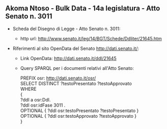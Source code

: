 ## Akoma Ntoso - Bulk Data - 14a legislatura - Atto Senato n. 3011 ##

* Scheda del Disegno di Legge - Atto Senato n. 3011:
	* http url: http://www.senato.it/leg/14/BGT/Schede/Ddliter/21645.htm

* Riferimenti al sito OpenData del Senato http://dati.senato.it/:
	* Link OpenData: http://dati.senato.it/ddl/21645
	* Query SPARQL per i documenti relativi all'Atto Senato:

        PREFIX osr: <http://dati.senato.it/osr/>  
		SELECT DISTINCT ?testoPresentato ?testoApprovato  
		WHERE  
		{  
		    ?ddl a osr:Ddl.  
		    ?ddl osr:idFase 3011 .  
		    OPTIONAL { ?ddl osr:testoPresentato ?testoPresentato }  
		    OPTIONAL { ?ddl osr:testoApprovato ?testoApprovato }  
		}
		